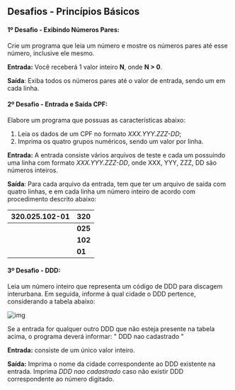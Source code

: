 <h2>Desafios - Princípios Básicos</h2>

<h4>1º Desafio - Exibindo Números Pares:</h4> Crie um programa que leia um número e mostre os números pares até esse número, inclusive ele mesmo.

**Entrada:** Você receberá 1 valor inteiro **N**, onde **N > 0**.

**Saída**: Exiba todos os números pares até o valor de entrada, sendo um em cada linha. 

<h4>2º Desafio - Entrada e Saída CPF:</h4> Elabore um programa que possuas as características abaixo:

1. Leia os dados de um CPF no formato *XXX.YYY.ZZZ-DD*;
2. Imprima os quatro grupos numéricos, sendo um valor por linha.

**Entrada:** A entrada consiste vários arquivos de teste e cada um possuindo uma linha com formato *XXX.YYY.ZZZ-DD*, onde XXX, YYY, ZZZ, DD são números inteiros.

**Saída**: Para cada arquivo da entrada, tem que ter um arquivo de saída com quatro linhas, e em cada linha um número inteiro de acordo com procedimento descrito abaixo:

| 320.025.102-01 | 320     |
| -------------- | :------ |
|                | **025** |
|                | **102** |
|                | **01**  |

<h4>3º Desafio - DDD:</h4> Leia um número inteiro que representa um código de DDD para discagem interurbana. Em seguida, informe à qual cidade o DDD pertence, considerando a tabela abaixo:


![img](https://resources.urionlinejudge.com.br/gallery/images/problems/UOJ_1050.png)

Se a entrada for qualquer outro DDD que não esteja presente na tabela acima, o programa deverá informar: " DDD nao cadastrado "

**Entrada:** consiste de um único valor inteiro.

**Saída:** Imprima o nome da cidade correspondente ao DDD existente na entrada. Imprima *DDD nao cadastrado* caso não existir DDD correspondente ao número digitado.

